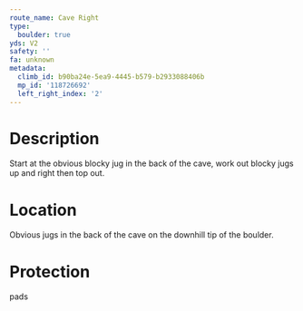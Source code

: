 ```yaml
---
route_name: Cave Right
type:
  boulder: true
yds: V2
safety: ''
fa: unknown
metadata:
  climb_id: b90ba24e-5ea9-4445-b579-b2933088406b
  mp_id: '118726692'
  left_right_index: '2'
---
```

# Description
Start at the obvious blocky jug in the back of the cave, work out blocky jugs up and right then top out.

# Location
Obvious jugs in the back of the cave on the downhill tip of the boulder.

# Protection
pads
